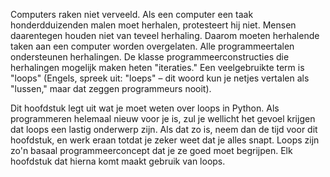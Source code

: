 Computers raken niet verveeld. Als een computer een taak
honderdduizenden malen moet herhalen, protesteert hij niet. Mensen
daarentegen houden niet van teveel herhaling. Daarom moeten herhalende
taken aan een computer worden overgelaten. Alle programmeertalen
ondersteunen herhalingen. De klasse programmeerconstructies die
herhalingen mogelijk maken heten "iteraties." Een veelgebruikte term is
"loops" (Engels, spreek uit: "loeps" – dit woord kun je netjes vertalen
als "lussen," maar dat zeggen programmeurs nooit).

Dit hoofdstuk legt uit wat je moet weten over loops in Python. Als
programmeren helemaal nieuw voor je is, zul je wellicht het gevoel
krijgen dat loops een lastig onderwerp zijn. Als dat zo is, neem dan de
tijd voor dit hoofdstuk, en werk eraan totdat je zeker weet dat je alles
snapt. Loops zijn zo'n basaal programmeerconcept dat je ze goed moet
begrijpen. Elk hoofdstuk dat hierna komt maakt gebruik van loops.
